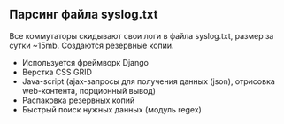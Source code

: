 ## Парсинг файла syslog.txt 
Все коммутаторы скидывают свои логи в файла syslog.txt, размер за сутки ~15mb.
Создаются резервные копии.
-   Используется фреймворк Django
-   Верстка CSS GRID
-   Java-script (ajax-запросы для получения данных (json), отрисовка web-контента, порционный вывод)
-   Распаковка резервных копий
-   Быстрый поиск нужных данных (модуль regex)
